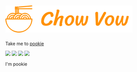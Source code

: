 # <img src='src/readme/ChowVow_writing.svg' width='400'>




Take me to [pookie](#pookie)

<img src='src/readme/Map1.gif' width='600'>

<img src='src/readme/Offers.gif' width='600'>

<img src='src/readme/Pictures.gif' width='600'>

<img src='src/readme/Review.gif' width='600'>


<a name="pookie">I'm pookie</a>
